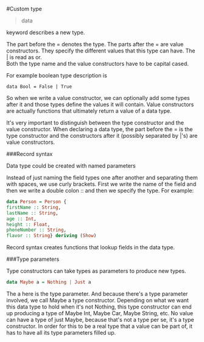 #Custom type

>data

keyword describes a new type.

The part before the = denotes the type. 
The parts after the = are value constructors. 
They specify the different values that this type can have. 
The | is read as or.  
Both the type name and the value constructors have to be capital cased.

For example boolean type description is
```
data Bool = False | True  
```

So when we write a value constructor, we can optionally add some types after it and those types define the values it will contain.
Value constructors are actually functions that ultimately return a value of a data type.

It's very important to distinguish between the type constructor and the value constructor. 
When declaring a data type, the part before the = is the type constructor and the constructors after 
it (possibly separated by |'s) are value constructors.

###Record syntax

Data type could be created with named parameters

Instead of just naming the field types one after another and separating them with spaces, we use curly brackets. 
First we write the name of the field and then we write a double colon :: and then we specify the type.
For example:
```haskell
data Person = Person {
firstName :: String,
lastName :: String,
age :: Int,
height :: Float,
phoneNumber :: String,
flavor :: String} deriving (Show) 
```

Record syntax creates functions that lookup fields in the data type.

###Type parameters

Type constructors can take types as parameters to produce new types.
```haskell
data Maybe a = Nothing | Just a  
```
The a here is the type parameter. 
And because there's a type parameter involved, we call Maybe a type constructor. 
Depending on what we want this data type to hold when it's not Nothing, 
this type constructor can end up producing a type of Maybe Int, Maybe Car, Maybe String, etc. 
No value can have a type of just Maybe, because that's not a type per se, it's a type constructor. 
In order for this to be a real type that a value can be part of, it has to have all its type parameters filled up.